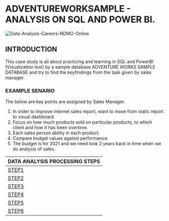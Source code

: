 # ADVENTUREWORKSAMPLE - ANALYSIS ON SQL AND POWER BI. 

 ![Data-Analysis-Careers-NDMU-Online](https://user-images.githubusercontent.com/86598565/127422186-2bd2909e-66f4-4759-b883-6ec48f2587b8.png)


## INTRODUCTION

 This case study is all about practicing and learning in SQL and PowerBI (Visualization tool) by a sample database ADVENTURE WORKS SAMPLE DATABASE and try to find the keyfindings from the task given by sales manager.
 

 ### EXAMPLE SENARIO 
 
 The below are key points are assigned by Sales Manager.
 
1.	In order to improve  internet sales report, want to move from static report to visual dashboard.
2.	Focus on how much products sold on particular products, to which client and how it has been overtime.
3.	Each sales person ability in each product.
4.	Compare budget values against performance.
5.	The budget is for 2021 and we need look 2 years back in time when we do analysis of sales.


| DATA ANALYSIS PROCESSING STEPS  | 
| ------------- | 
| [STEP1](https://github.com/dharanipandurangan/CYCLISTICS-DATA-ANALYSIS/blob/main/ASK%20PHASE.md)  | 
| [STEP2](https://github.com/dharanipandurangan/CYCLISTICS-DATA-ANALYSIS/blob/main/PREPARE%20PHASE.md) |
| [STEP3](https://github.com/dharanipandurangan/CYCLISTICS-DATA-ANALYSIS/blob/main/PROCESS%20PHASE.md) |
| [STEP4](https://github.com/dharanipandurangan/CYCLISTICS-DATA-ANALYSIS/blob/main/ANALYZE%20PHASE.Rmd) |
| [STEP5](https://github.com/dharanipandurangan/CYCLISTICS-DATA-ANALYSIS/blob/main/SHARE%20PHASE.md) |
| [STEP6](https://github.com/dharanipandurangan/CYCLISTICS-DATA-ANALYSIS/blob/main/ACT%20PHASE.md) |
